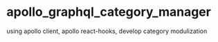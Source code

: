 # apollo_graphql_category_manager
using apollo client, apollo react-hooks, develop category modulization
